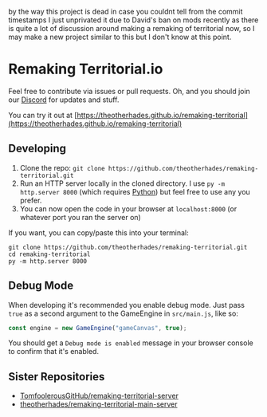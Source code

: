 by the way this project is dead in case you couldnt tell from the commit timestamps I just unprivated it due to David's ban on mods recently as there is quite a lot of discussion around making a remaking of territorial now, so I may make a new project similar to this but I don't know at this point.

# Remaking Territorial.io
Feel free to contribute via issues or pull requests. Oh, and you should join our [Discord](https://discord.gg/S9GEnVU8Wz) for updates and stuff.

You can try it out at [https://theotherhades.github.io/remaking-territorial](https://theotherhades.github.io/remaking-territorial)

## Developing
1. Clone the repo: `git clone https://github.com/theotherhades/remaking-territorial.git`
2. Run an HTTP server locally in the cloned directory. I use `py -m http.server 8000` (which requires [Python](https://python.org)) but feel free to use any you prefer.
3. You can now open the code in your browser at `localhost:8000` (or whatever port you ran the server on)

If you want, you can copy/paste this into your terminal:
```
git clone https://github.com/theotherhades/remaking-territorial.git
cd remaking-territorial
py -m http.server 8000
```

## Debug Mode
When developing it's recommended you enable debug mode. Just pass `true` as a second argument to the GameEngine in `src/main.js`, like so:
```js
const engine = new GameEngine("gameCanvas", true);
```
You should get a `Debug mode is enabled` message in your browser console to confirm that it's enabled.

## Sister Repositories
- [TomfoolerousGitHub/remaking-territorial-server](https://github.com/TomfoolerousGitHub/remaking-territorial-server)
- [theotherhades/remaking-territorial-main-server](https://github.com/theotherhades/remaking-territorial-main-server)
